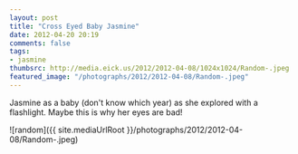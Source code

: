 ```yaml
---
layout: post
title: "Cross Eyed Baby Jasmine"
date: 2012-04-20 20:19
comments: false
tags: 
- jasmine
thumbsrc: http://media.eick.us/2012/2012-04-08/1024x1024/Random-.jpeg
featured_image: "/photographs/2012/2012-04-08/Random-.jpeg"
---
```

Jasmine as a baby (don't know which year) as she explored with a flashlight.  Maybe this is why her eyes are bad!

![random]({{ site.mediaUrlRoot }}/photographs/2012/2012-04-08/Random-.jpeg)

